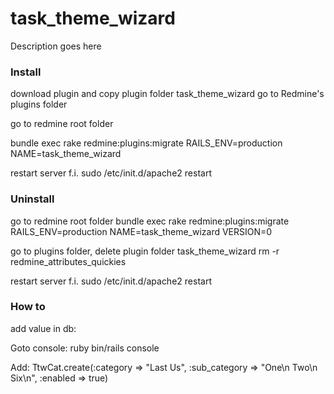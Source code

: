 # task_theme_wizard

Description goes here

### Install
download plugin and copy plugin folder task_theme_wizard go to Redmine's plugins folder

go to redmine root folder

bundle exec rake redmine:plugins:migrate RAILS_ENV=production NAME=task_theme_wizard

restart server f.i.
sudo /etc/init.d/apache2 restart

### Uninstall
go to redmine root folder
bundle exec rake redmine:plugins:migrate RAILS_ENV=production NAME=task_theme_wizard VERSION=0

go to plugins folder, delete plugin folder task_theme_wizard
rm -r redmine_attributes_quickies

restart server f.i.
sudo /etc/init.d/apache2 restart


### How to

add value in db:

Goto console:
ruby bin/rails console

Add:
TtwCat.create(:category => "Last Us", :sub_category => "One\n Two\n Six\n", :enabled => true)